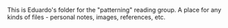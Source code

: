 This is Eduardo's folder for the "patterning" reading group. A place for any kinds of files - personal notes, images, references, etc.
